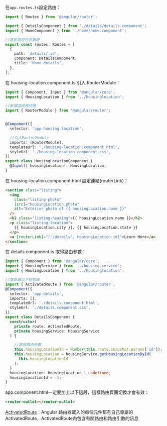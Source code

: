 在`app.routes.ts`設定路由：
```typescript
import { Routes } from '@angular/router';

import { DetailsComponent } from './details/details.component';
import { HomeComponent } from './home/home.component';

//路由路徑在此新增
export const routes: Routes = [
  {
    path: 'details/:id',
    component: DetailsComponent,
    title: 'Home details',
  },
];
```

在 housing-location.component.ts 引入 RouterModule：
```typescript
import { Component, Input } from '@angular/core';
import { HousingLocation } from '../housinglocation';

//新增這段程式碼
import { RouterModule } from '@angular/router';


@Component({
  selector: 'app-housing-location',

  //引入RouterModule
  imports: [RouterModule],
  templateUrl: './housing-location.component.html',
  styleUrl: './housing-location.component.css',
})
export class HousingLocationComponent {
  @Input() housingLocation!: HousingLocation;
}

```

在 housing-location.component.html 設定連結(routerLink)：
```html
<section class="listing">
  <img
    class="listing-photo"
    [src]="housingLocation.photo"
    alt="Exterior photo of {{ housingLocation.name }}"
  />
  <h2 class="listing-heading">{{ housingLocation.name }}</h2>
  <p class="listing-location">
    {{ housingLocation.city }}, {{ housingLocation.state }}
  </p>
  <a [routerLink]="['/details', housingLocation.id]">Learn More</a>
</section>

```

在 details.component.ts 取得路由參數：
```typescript
import { Component } from '@angular/core';
import { HousingService } from '../housing.service';
import { HousingLocation } from '../housinglocation';

//需新增以下程式碼
import { ActivatedRoute } from '@angular/router';
@Component({
  selector: 'app-details',
  imports: [],
  templateUrl: './details.component.html',
  styleUrl: './details.component.css',
})
export class DetailsComponent {
  constructor(
    private route: ActivatedRoute,
    private housingService: HousingService
  ) {

    //取得路由參數
    this.housingLocationId = Number(this.route.snapshot.params['id']);
    this.housingLocation = housingService.getHousingLocationById(
      this.housingLocationId
    );
  }
  housingLocation: HousingLocation | undefined;
  housingLocationId = -1;
}

```

app.component.html一定要加上以下這段，這樣路由頁面切換才會有效：
```html
<router-outlet></router-outlet>
```

[ActivatedRoute](https://angular.tw/api/router/ActivatedRoute)：Angular 路由器載入的每個元件都有自己專屬的ActivatedRoute，ActivatedRoute內包含有關路由和路由引數的訊息